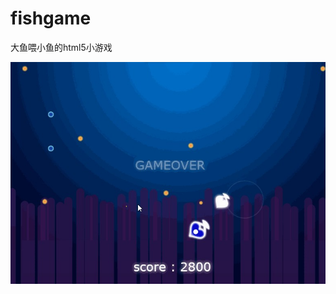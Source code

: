 # fishgame
大鱼喂小鱼的html5小游戏

![img](https://raw.githubusercontent.com/ZengTianShengZ/fishgame/master/src/imgs/aa.jpg)
